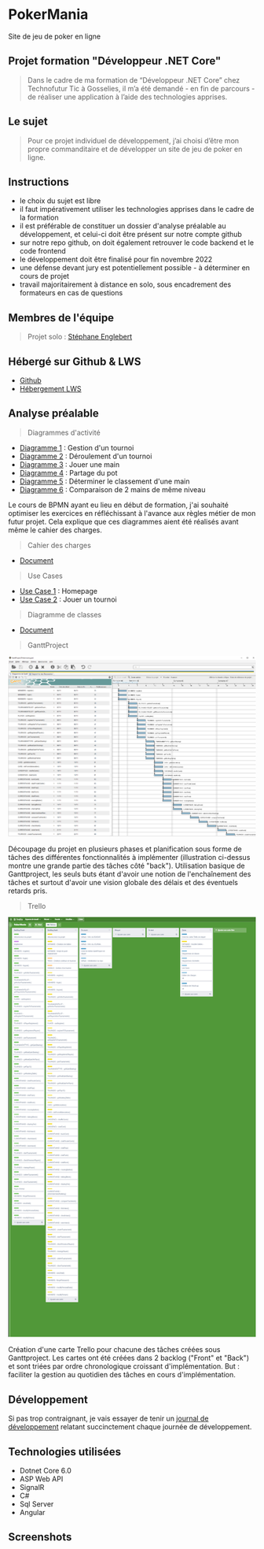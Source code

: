 # PokerMania

Site de jeu de poker en ligne

## Projet formation "Développeur .NET Core"

> Dans le cadre de ma formation de “Développeur .NET Core” chez Technofutur Tic à Gosselies, il
> m’a été demandé - en fin de parcours - de réaliser une application à l’aide des technologies
> apprises.

## Le sujet

> Pour ce projet individuel de développement, j’ai choisi d’être mon propre commanditaire et de
> développer un site de jeu de poker en ligne.

## Instructions

- le choix du sujet est libre
- il faut impérativement utiliser les technologies apprises dans le cadre de la formation
- il est préférable de constituer un dossier d'analyse préalable au développement, et celui-ci doit être présent sur notre compte github
- sur notre repo github, on doit également retrouver le code backend et le code frontend
- le développement doit être finalisé pour fin novembre 2022
- une défense devant jury est potentiellement possible - à déterminer en cours de projet
- travail majoritairement à distance en solo, sous encadrement des formateurs en cas de questions

## Membres de l'équipe

> Projet solo : [Stéphane Englebert](https://github.com/stephane-englebert)

## Hébergé sur Github & LWS

- [Github](https://github.com/stephane-englebert/PokerMania.git/)
- [Hébergement LWS](https://pokermania.site/)

## Analyse préalable

> Diagrammes d'activité

- [Diagramme 1](https://github.com/stephane-englebert/PokerMania/blob/main/project-doc/analyse/DIAG_ACTIVITE_1_tournoi_pokermania.png) : Gestion d'un tournoi
- [Diagramme 2](https://github.com/stephane-englebert/PokerMania/blob/main/project-doc/analyse/DIAG_ACTIVITE_2_deroulement_tournoi.png) : Déroulement d'un tournoi
- [Diagramme 3](https://github.com/stephane-englebert/PokerMania/blob/main/project-doc/analyse/DIAG_ACTIVITE_3_jouer_main.png) : Jouer une main
- [Diagramme 4](https://github.com/stephane-englebert/PokerMania/blob/main/project-doc/analyse/DIAG_ACTIVITE_4_partage_pot.png) : Partage du pot
- [Diagramme 5](https://github.com/stephane-englebert/PokerMania/blob/main/project-doc/analyse/DIAG_ACTIVITE_5_classement_main.png) : Déterminer le classement d'une main
- [Diagramme 6](https://github.com/stephane-englebert/PokerMania/blob/main/project-doc/analyse/DIAG_ACTIVITE_6_comparaison_mains_meme_niveau.png) : Comparaison de 2 mains de même niveau

Le cours de BPMN ayant eu lieu en début de formation, j'ai souhaité optimiser les exercices en réfléchissant à l'avance aux règles métier de mon futur projet. Cela explique que ces diagrammes aient été réalisés avant même le cahier des charges.

> Cahier des charges

- [Document](https://github.com/stephane-englebert/PokerMania/blob/main/project-doc/analyse/cahier_des_charges.pdf)

> Use Cases

- [Use Case 1](https://github.com/stephane-englebert/PokerMania/blob/main/project-doc/analyse/USE_CASE_1_pokermania_home.pdf) : Homepage
- [Use Case 2](https://github.com/stephane-englebert/PokerMania/blob/main/project-doc/analyse/USE_CASE_2_jouer_tournoi.pdf) : Jouer un tournoi

> Diagramme de classes

- [Document](https://github.com/stephane-englebert/PokerMania/blob/main/project-doc/analyse/DIAG_CLASSES.pdf)

> GanttProject

![Partie de ma planification sous Ganttproject](https://github.com/stephane-englebert/PokerMania/blob/main/project-doc/analyse/ganttproject.png)

Découpage du projet en plusieurs phases et planification sous forme de tâches des différentes fonctionnalités à implémenter (illustration ci-dessus montre une grande partie des tâches côté "back"). Utilisation basique de Ganttproject, les seuls buts étant d'avoir une notion de l'enchaînement des tâches et surtout d'avoir une vision globale des délais et des éventuels retards pris.

> Trello

![Vue d'ensemble des cartes Trello de début de projet](https://github.com/stephane-englebert/PokerMania/blob/main/project-doc/analyse/trello.png)

Création d'une carte Trello pour chacune des tâches créées sous Ganttproject. Les cartes ont été créées dans 2 backlog ("Front" et "Back") et sont triées par ordre chronologique croissant d'implémentation. But : faciliter la gestion au quotidien des tâches en cours d'implémentation.

## Développement

Si pas trop contraignant, je vais essayer de tenir un [journal de développement](https://github.com/stephane-englebert/PokerMania/blob/main/JOURNAL.md) relatant succinctement chaque journée de développement.

## Technologies utilisées

- Dotnet Core 6.0
- ASP Web API
- SignalR
- C#
- Sql Server
- Angular

## Screenshots
